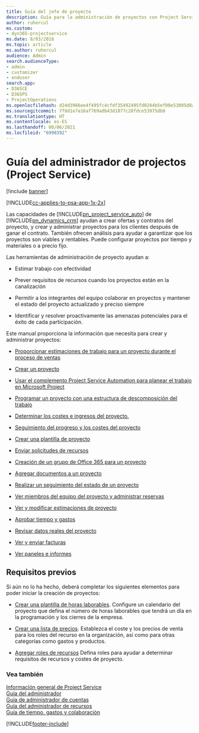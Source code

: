 ```yaml
---
title: Guía del jefe de proyecto
description: Guía para la administración de proyectos con Project Service
author: ruhercul
ms.custom:
- dyn365-projectservice
ms.date: 8/03/2018
ms.topic: article
ms.author: ruhercul
audience: Admin
search.audienceType:
- admin
- customizer
- enduser
search.app:
- D365CE
- D365PS
- ProjectOperations
ms.openlocfilehash: d24d3966ee4f495fc4cfdf35492495fd0244b5ef08e53005d8ac4a854cd7cce5
ms.sourcegitcommit: 7f8d1e7a16af769adb43d1877c28fdce53975db8
ms.translationtype: HT
ms.contentlocale: es-ES
ms.lasthandoff: 08/06/2021
ms.locfileid: "6998392"
---
```

# <a name="project-manager-guide-project-service"></a>Guía del administrador de projectos (Project Service)

[!include [banner](../includes/psa-now-project-operations.md)]

[!INCLUDE[cc-applies-to-psa-app-1x-2x](../includes/cc-applies-to-psa-app-1x-2x.md)]

Las capacidades de [!INCLUDE[pn_project_service_auto](../includes/pn-project-service-auto.md)] de [!INCLUDE[pn_dynamics_crm](../includes/pn-dynamics-crm.md)] ayudan a crear ofertas y contratos del proyecto, y crear y administrar proyectos para los clientes después de ganar el contrato. También ofrecen análisis para ayudar a garantizar que los proyectos son viables y rentables. Puede configurar proyectos por tiempo y materiales o a precio fijo.  
  
 Las herramientas de administración de proyecto ayudan a:  
  
-   Estimar trabajo con efectividad  
  
-   Prever requisitos de recursos cuando los proyectos están en la canalización  
  
-   Permitir a los integrantes del equipo colaborar en proyectos y mantener el estado del proyecto actualizado y preciso siempre  
  
-   Identificar y resolver proactivamente las amenazas potenciales para el éxito de cada participación.  
  
Este manual proporciona la información que necesita para crear y administrar proyectos:  
  
-   [Proporcionar estimaciones de trabajo para un proyecto durante el proceso de ventas](../psa/provide-estimates-project-during-sales-process.md)  
  
-   [Crear un proyecto](../psa/create-project.md)  
  
-   [Usar el complemento Project Service Automation para planear el trabajo en Microsoft Project](../psa/add-plan-work-microsoft-project.md)  
  
-   [Programar un proyecto con una estructura de descomposición del trabajo](../psa/schedule-project-work-breakdown-structure.md)  
  
-   [Determinar los costes e ingresos del proyecto.](../psa/determine-project-cost-revenue-estimates.md)  
  
-   [Seguimiento del progreso y los costes del proyecto](../psa/track-project-progress-cost.md)  
  
-   [Crear una plantilla de proyecto](../psa/create-project-template.md)  
  
-   [Enviar solicitudes de recursos](../psa/submit-resource-requests.md)  
  
-   [Creación de un grupo de Office 365 para un proyecto](../psa/create-office-365-group-project.md)  
  
-   [Agregar documentos a un proyecto](../psa/add-documents-project.md)  
  
-   [Realizar un seguimiento del estado de un proyecto](../psa/track-project-status.md)  
  
-   [Ver miembros del equipo del proyecto y administrar reservas](../psa/view-project-team-members-manage-bookings.md)  
  
-   [Ver y modificar estimaciones de proyecto](../psa/view-edit-project-estimates.md)  
  
-   [Aprobar tiempo y gastos](../psa/approve-time-expenses.md)  
  
-   [Revisar datos reales del proyecto](../psa/review-project-actuals.md)  
  
-   [Ver y enviar facturas](../psa/view-send-invoices.md)  
  
-   [Ver paneles e informes](../psa/view-dashboards-reports.md)  
  
## <a name="prerequisites"></a>Requisitos previos  
 Si aún no lo ha hecho, deberá completar los siguientes elementos para poder iniciar la creación de proyectos:  
  
-   [Crear una plantilla de horas laborables](../psa/create-work-hours-template.md). Configure un calendario del proyecto que defina el número de horas laborables que tendrá un día en la programación y los cierres de la empresa.  
  
-   [Crear una lista de precios](../psa/create-price-list.md). Establezca el coste y los precios de venta para los roles del recurso en la organización, así como para otras categorías como gastos y productos.  
  
-   [Agregar roles de recursos](../psa/add-resource-roles.md) Defina roles para ayudar a determinar requisitos de recursos y costes de proyecto.  
  
### <a name="see-also"></a>Vea también  
 [Información general de Project Service](../psa/overview.md)   
 [Guía del administrador](../psa/admin-guide.md)   
 [Guía de administrador de cuentas](../psa/account-manager-guide.md)   
 [Guía del administrador de recursos](../psa/resource-manager-guide.md)   
 [Guía de tiempo, gastos y colaboración](../psa/time-expense-collaboration-guide.md)



[!INCLUDE[footer-include](../includes/footer-banner.md)]